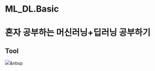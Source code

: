 # ML_DL.Basic
# 혼자 공부하는 머신러닝+딥러닝 공부하기
## Tool
<img src="https://img.shields.io/badge/#F9AB00style=flat-square&logo=Google Colab&logoColor=white"/></a>&nbsp 
